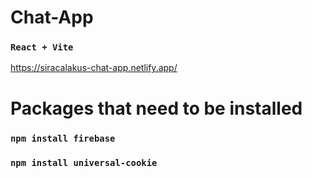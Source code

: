 ﻿# Chat-App
 ### `React + Vite`
https://siracalakus-chat-app.netlify.app/
# Packages that need to be installed
### `npm install firebase`
### `npm install universal-cookie`

